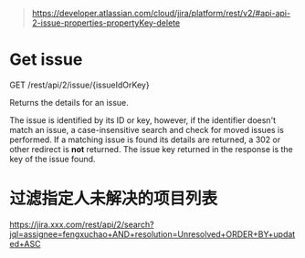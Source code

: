 > https://developer.atlassian.com/cloud/jira/platform/rest/v2/#api-api-2-issue-properties-propertyKey-delete

# Get issue

GET /rest/api/2/issue/{issueIdOrKey}

Returns the details for an issue.

The issue is identified by its ID or key, however, if the identifier doesn't match an issue, a case-insensitive search and check for moved issues is performed. If a matching issue is found its details are returned, a 302 or other redirect is **not** returned. The issue key returned in the response is the key of the issue found.

# 过滤指定人未解决的项目列表

https://jira.xxx.com/rest/api/2/search?jql=assignee=fengxuchao+AND+resolution=Unresolved+ORDER+BY+updated+ASC

